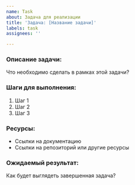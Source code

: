 ```yaml
---
name: Task
about: Задача для реализации
title: 'Задача: [Название задачи]'
labels: task
assignees: ''

---
```


### Описание задачи:
Что необходимо сделать в рамках этой задачи?

### Шаги для выполнения:
1. Шаг 1
2. Шаг 2
3. Шаг 3

### Ресурсы:
- Ссылки на документацию
- Ссылки на репозиторий или другие ресурсы

### Ожидаемый результат:
Как будет выглядеть завершенная задача?

